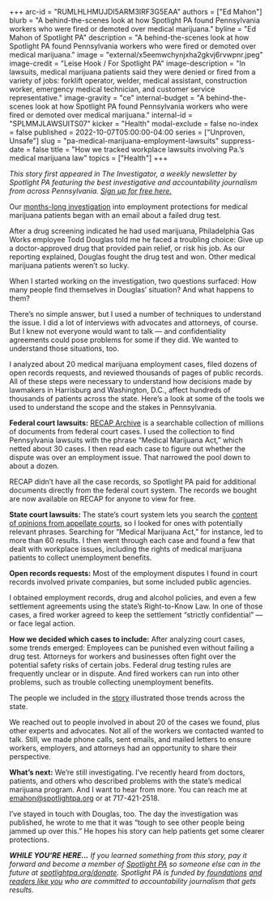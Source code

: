 +++
arc-id = "RUMLHLHMUJDI5ARM3IRF3G5EAA"
authors = ["Ed Mahon"]
blurb = "A behind-the-scenes look at how Spotlight PA found Pennsylvania workers who were fired or demoted over medical marijuana."
byline = "Ed Mahon of Spotlight PA"
description = "A behind-the-scenes look at how Spotlight PA found Pennsylvania workers who were fired or demoted over medical marijuana."
image = "external/x5eemwchynjxha2gkvj6rvwpnr.jpeg"
image-credit = "Leise Hook / For Spotlight PA"
image-description = "In lawsuits, medical marijuana patients said they were denied or fired from a variety of jobs: forklift operator, welder, medical assistant, construction worker, emergency medical technician, and customer service representative."
image-gravity = "ce"
internal-budget = "A behind-the-scenes look at how Spotlight PA found Pennsylvania workers who were fired or demoted over medical marijuana."
internal-id = "SPLMMJLAWSUITS07"
kicker = "Health"
modal-exclude = false
no-index = false
published = 2022-10-07T05:00:00-04:00
series = ["Unproven, Unsafe"]
slug = "pa-medical-marijuana-employment-lawsuits"
suppress-date = false
title = "How we tracked workplace lawsuits involving Pa.’s medical marijuana law"
topics = ["Health"]
+++

<i>This story first appeared in The Investigator, a weekly newsletter by Spotlight PA featuring the best investigative and accountability journalism from across Pennsylvania. </i><a href="https://www.spotlightpa.org/newsletters"><i>Sign up for free here.</i></a>

Our <a href="https://www.spotlightpa.org/news/2022/09/pennsylvania-medical-marijuana-job-fired/">months-long investigation</a> into employment protections for medical marijuana patients began with an email about a failed drug test.

After a drug screening indicated he had used marijuana, Philadelphia Gas Works employee Todd Douglas told me he faced a troubling choice: Give up a doctor-approved drug that provided pain relief, or risk his job. As our reporting explained, Douglas fought the drug test and won. Other medical marijuana patients weren’t so lucky.

When I started working on the investigation, two questions surfaced: How many people find themselves in Douglas’ situation? And what happens to them?

<script src="https://www.spotlightpa.org/embed.js" async></script><div data-spl-embed-version="1" data-spl-src="https://www.spotlightpa.org/embeds/newsletter/"></div>

There’s no simple answer, but I used a number of techniques to understand the issue. I did a lot of interviews with advocates and attorneys, of course. But I knew not everyone would want to talk — and confidentiality agreements could pose problems for some if they did. We wanted to understand those situations, too.

I analyzed about 20 medical marijuana employment cases, filed dozens of open records requests, and reviewed thousands of pages of public records. All of these steps were necessary to understand how decisions made by lawmakers in Harrisburg and Washington, D.C., affect hundreds of thousands of patients across the state. Here’s a look at some of the tools we used to understand the scope and the stakes in Pennsylvania.

<b>Federal court lawsuits:</b> <a href="https://www.courtlistener.com/recap/">RECAP Archive</a> is a searchable collection of millions of documents from federal court cases. I used the collection to find Pennsylvania lawsuits with the phrase “Medical Marijuana Act,” which netted about 30 cases. I then read each case to figure out whether the dispute was over an employment issue. That narrowed the pool down to about a dozen.

RECAP didn’t have all the case records, so Spotlight PA paid for additional documents directly from the federal court system. The records we bought are now available on RECAP for anyone to view for free.

<b>State court lawsuits:</b> The state’s court system lets you search the <a href="https://www.pacourts.us/courts/commonwealth-court/court-opinions">content of opinions from appellate courts</a>, so I looked for ones with potentially relevant phrases. Searching for “Medical Marijuana Act,” for instance, led to more than 60 results. I then went through each case and found a few that dealt with workplace issues, including the rights of medical marijuana patients to collect unemployment benefits.

<script src="https://www.spotlightpa.org/embed.js" async></script><div data-spl-embed-version="1" data-spl-src="https://www.spotlightpa.org/embeds/donate/"></div>

<b>Open records requests:</b> Most of the employment disputes I found in court records involved private companies, but some included public agencies.

I obtained employment records, drug and alcohol policies, and even a few settlement agreements using the state’s Right-to-Know Law. In one of those cases, a fired worker agreed to keep the settlement “strictly confidential” — or face legal action.

<b>How we decided which cases to include:</b> After analyzing court cases, some trends emerged: Employees can be punished even without failing a drug test. Attorneys for workers and businesses often fight over the potential safety risks of certain jobs. Federal drug testing rules are frequently unclear or in dispute. And fired workers can run into other problems, such as trouble collecting unemployment benefits.

The people we included in the <a href="https://www.spotlightpa.org/news/2022/09/pennsylvania-medical-marijuana-job-fired/" target="_blank">story</a> illustrated those trends across the state.

We reached out to people involved in about 20 of the cases we found, plus other experts and advocates. Not all of the workers we contacted wanted to talk. Still, we made phone calls, sent emails, and mailed letters to ensure workers, employers, and attorneys had an opportunity to share their perspective.

<b>What’s next:</b> We’re still investigating. I’ve recently heard from doctors, patients, and others who described problems with the state’s medical marijuana program. And I want to hear from more. You can reach me at <a href="mailto:emahon@spotlightpa.org">emahon@spotlightpa.org</a> or at 717-421-2518. 

I’ve stayed in touch with Douglas, too. The day the investigation was published, he wrote to me that it was “tough to see other people being jammed up over this.” He hopes his story can help patients get some clearer protections.

<i><b>WHILE YOU’RE HERE...</b></i><i> If you learned something from this story, pay it forward and become a member of </i><a href="https://www.spotlightpa.org/"><i>Spotlight PA</i></a><i> so someone else can in the future at </i><a href="http://spotlightpa.org/donate"><i>spotlightpa.org/donate</i></a><i>. Spotlight PA is funded by</i><a href="https://www.spotlightpa.org/support"><i> foundations</i></a><i> </i><a href="https://www.spotlightpa.org/support"><i>and readers like you</i></a><i> who are committed to accountability journalism that gets results.</i>
